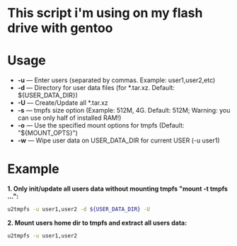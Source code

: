 This script i'm using on my flash drive with gentoo
===
# Usage
* **-u**  —  Enter users (separated by commas. Example: user1,user2,etc)
* **-d**  —  Directory for user data files (for *.tar.xz. Default: ${USER_DATA_DIR})
* **-U**  —  Create/Update all *.tar.xz
* **-s**  —  tmpfs size option (Example: 512M, 4G. Default: 512M; Warning: you can use only half of installed RAM!)
* **-o**  —  Use the specified mount options for tmpfs (Default: "${MOUNT_OPTS}")
* **-w**  —  Wipe user data on USER_DATA_DIR for current USER (-u user1)

# Example
**1. Only init/update all users data without mounting tmpfs "mount -t tmpfs ...":**
   ~~~bash
   u2tmpfs -u user1,user2 -d ${USER_DATA_DIR} -U
   ~~~
**2. Mount users home dir to tmpfs and extract all users data:**
   ~~~bash
   u2tmpfs -u user1,user2
   ~~~